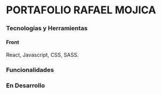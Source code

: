 # PORTAFOLIO RAFAEL MOJICA

### Tecnologías y Herramientas

#### Front
React, Javascript, CSS, SASS.

### Funcionalidades

### En Desarrollo